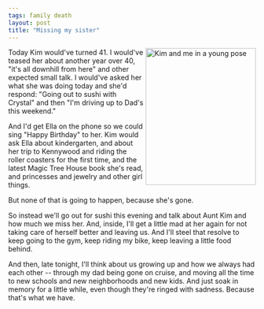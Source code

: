 ```yaml
---
tags: family death
layout: post
title: "Missing my sister"
---
```




<p>
<a href="http://www.flickr.com/photos/cwinters/23041971/" 
   title="Kim and me in a young pose by Chris Winters, on Flickr"><img 
    src="http://farm1.staticflickr.com/16/23041971_e3a19c7084.jpg" 
    width="224" height="278" alt="Kim and me in a young pose" 
    align="right" /></a>
</p>

<p>Today Kim would've turned 41. I would've teased her about
another year over 40, "it's all downhill from here" and other
expected small talk. I would've asked her what she was doing
today and she'd respond: "Going out to sushi with Crystal" and
then "I'm driving up to Dad's this weekend."</p>

<p>And I'd get Ella on the phone so we could sing "Happy
Birthday" to her. Kim would ask Ella about kindergarten, and
about her trip to Kennywood and riding the roller coasters for
the first time, and the latest Magic Tree House book she's read,
and princesses and jewelry and other girl things.</p>

<p>But none of that is going to happen, because she's gone.</p>

<p>So instead we'll go out for sushi this evening and talk about
Aunt Kim and how much we miss her. And, inside, I'll get a little
mad at her again for not taking care of herself better and
leaving us. And I'll steel that resolve to keep going to the gym,
keep riding my bike, keep leaving a little food behind.</p>

<p>And then, late tonight, I'll think about us growing up and how
we always had each other -- through my dad being gone on cruise,
and moving all the time to new schools and new neighborhoods and
new kids. And just soak in memory for a little while, even though
they're ringed with sadness. Because that's what we have.</p>



